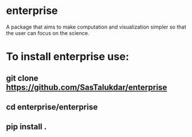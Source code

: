 # enterprise
A package that aims to make computation and visualization simpler so that the user can focus on the science.

# To install enterprise use:

##  git clone https://github.com/SasTalukdar/enterprise
##  cd enterprise/enterprise
##  pip install .
